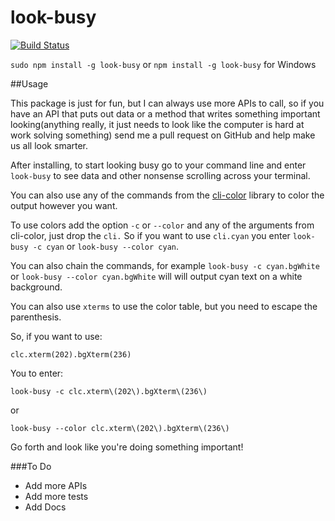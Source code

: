 # look-busy
[![Build Status](https://travis-ci.org/mrbgit/look-busy.svg?branch=master)](https://travis-ci.org/mrbgit/look-busy)


`sudo npm install -g look-busy` or `npm install -g look-busy` for Windows

##Usage

This package is just for fun, but I can always use more APIs to call, so if you have an API that puts out data or a method that writes something important looking(anything really, it just needs to look like the computer is hard at work solving something) send me a pull request on GitHub and help make us all look smarter.

After installing, to start looking busy go to your command line and enter `look-busy` to see data and other nonsense scrolling across your terminal. 

You can also use any of the commands from the [cli-color](https://www.npmjs.com/package/cli-color) library to color the output however you want. 

To use colors add the option `-c` or `--color` and any of the arguments from cli-color, just drop the `cli.` So if you want to use `cli.cyan` you enter `look-busy -c cyan` or `look-busy --color cyan`.

You can also chain the commands, for example `look-busy -c cyan.bgWhite` or `look-busy --color cyan.bgWhite` will will output cyan text on a white background.

You can also use `xterms` to use the color table, but you need to escape the parenthesis. 

So, if you want to use:

`clc.xterm(202).bgXterm(236)`

You to enter:

`look-busy -c clc.xterm\(202\).bgXterm\(236\)` 

or 

`look-busy --color clc.xterm\(202\).bgXterm\(236\)`

Go forth and look like you're doing something important!

###To Do

+ Add more APIs
+ Add more tests
+ Add Docs